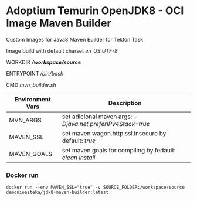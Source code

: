 # Adoptium Temurin OpenJDK8 - OCI Image Maven Builder
Custom Images for Java8 Maven Builder for Tekton Task

Image build with default charset _en_US.UTF-8_

WORKDIR ***/workspace/source***

ENTRYPOINT _/bin/bash_

CMD _mvn_builder.sh_

|Environment Vars|Description|
|---|---|
|MVN_ARGS| set adicional maven args: _-Djava.net.preferIPv4Stack=true_|
|MAVEN_SSL| set maven.wagon.http.ssl.insecure by default: _true_|
|MAVEN_GOALS| set maven goals for compiling by fedault: _clean install_|


### Docker run
```
docker run --env MAVEN_SSL="true" -v SOURCE_FOLDER:/workspace/source demonioazteka/jdk8-maven-builder:latest 
```